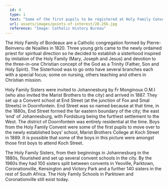 ```yaml
---
  id: 4
  type: 1
  text: "Some of the first pupils to be registered at Holy Family Convent, End Street. C.October 1887 - December 1889. "
  url: assets/images/points-of-interest/28.25b.jpg
  reference: "Image: Catholic History Bureau"
---
```

The Holy Family of Bordeaux are a Catholic congregation formed by Pierre-Beinvenu de Noailles in 1820. Three young girls came to the newly ordained priest for spiritual direction so he decided to establish a sisterhood inspired by imitation of the Holy Family (Mary, Joseph and Jesus) and devotion to the three-in-one Christian concept of the God as a Trinity (Father, Son and Holy Spirit). The Sisterhood was to go onto have several branches each with a special focus; some on nursing, others teaching and others in Christian mission.  

Holy Family Sisters were invited to Johannesburg by Fr Monginoux O.M.I (who also invited the Marist Brothers to the city) and arrived in 1887. They set up a Convent school at End Street (at the junction of Fox and Smal Streets) in Doornfontein. End Street was so named because at that time, in the 1880s, End Street formed the far eastern boundary of the city; the east ‘end’ of Johannesburg, with Fordsburg being the furthest settlement to the West. The district of Doornfontein was entirely residential at the time. Boys from the Holy Family Convent were some of the first pupils to move over to the newly established boys’ school, Marist Brothers College at Koch Street in 1889. It is possible that some of the boys in this picture were amongst those first boys to attend Koch Street. 

The Holy Family Sisters, from their beginnings in Johannesburg in the 1880s, flourished and set up several convent schools in the city. By the 1960s they had 100 sisters split between convents in Yeoville, Parktown, Coronationville, Kensington and Victory Park and a further 140 sisters in the rest of South Africa. The Holy Family Schools in Parktown and Coronationville still exist today.  
      
